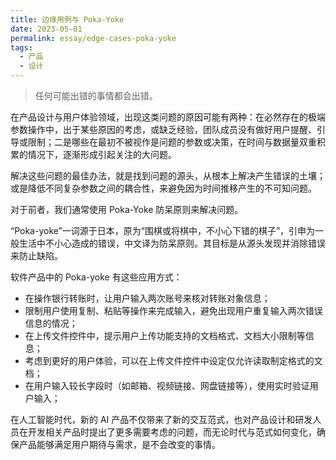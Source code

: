 ```yaml
---
title: 边缘用例与 Poka-Yoke
date: 2023-05-01
permalink: essay/edge-cases-poka-yoke
tags:
  - 产品
  - 设计
---
```

> 任何可能出错的事情都会出错。

在产品设计与用户体验领域，出现这类问题的原因可能有两种：在必然存在的极端参数操作中，出于某些原因的考虑，或缺乏经验，团队成员没有做好用户提醒、引导或限制；二是哪些在最初不被视作是问题的参数或决策，在时间与数据量双重积累的情况下，逐渐形成引起关注的大问题。

解决这些问题的最佳办法，就是找到问题的源头，从根本上解决产生错误的土壤；或是降低不同复杂参数之间的耦合性，来避免因为时间推移产生的不可知问题。

对于前者，我们通常使用 Poka-Yoke 防呆原则来解决问题。

“Poka-yoke”一词源于日本，原为“围棋或将棋中，不小心下错的棋子”，引申为一般生活中不小心造成的错误，中文译为防呆原则。其目标是从源头发现并消除错误来防止缺陷。

软件产品中的 Poka-yoke 有这些应用方式：

- 在操作银行转账时，让用户输入两次账号来核对转账对象信息；
- 限制用户使用复制、粘贴等操作来完成输入，避免出现用户重复输入两次错误信息的情况；
- 在上传文件控件中，提示用户上传功能支持的文档格式、文档大小限制等信息；
- 考虑到更好的用户体验，可以在上传文件控件中设定仅允许读取制定格式的文档；
- 在用户输入较长字段时（如邮箱、视频链接、网盘链接等），使用实时验证用户输入；

在人工智能时代，新的 AI 产品不仅带来了新的交互范式，也对产品设计和研发人员在开发相关产品时提出了更多需要考虑的问题，而无论时代与范式如何变化，确保产品能够满足用户期待与需求，是不会改变的事情。
